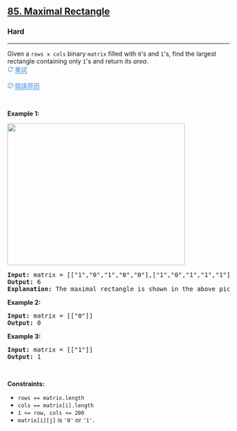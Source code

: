 <h2><a href="https://leetcode.com/problems/maximal-rectangle/">85. Maximal Rectangle</a></h2><h3>Hard</h3><hr><div><p data-immersive-translate-walked="8381dadb-cae9-4425-bf31-301f88351e0b" data-immersive-translate-paragraph="1">Given a <code data-immersive-translate-walked="8381dadb-cae9-4425-bf31-301f88351e0b">rows x cols</code>&nbsp;binary <code data-immersive-translate-walked="8381dadb-cae9-4425-bf31-301f88351e0b">matrix</code> filled with <code data-immersive-translate-walked="8381dadb-cae9-4425-bf31-301f88351e0b">0</code>'s and <code data-immersive-translate-walked="8381dadb-cae9-4425-bf31-301f88351e0b">1</code>'s, find the largest rectangle containing only <code data-immersive-translate-walked="8381dadb-cae9-4425-bf31-301f88351e0b">1</code>'s and return <em data-immersive-translate-walked="8381dadb-cae9-4425-bf31-301f88351e0b">its area</em>.<font data-immersive-translate-error-id="1" class="notranslate immersive-translate-target-wrapper immersive-translate-target-wrapper-error" translate="no" lang="zh-TW"><a><font class="immersive-translate-error notranslate">
        <font class="immersive-translate-error-wrapper">
        <font data-immersive-translate-action="retry" title="重試全部錯誤段落" data-immersive-translate-paragraph-id="1" style="display:flex;flex-direction:row;align-items:center;" class="immersive-translate-clickable-button notranslate">
          <svg xmlns="http://www.w3.org/2000/svg" fill="none" viewBox="0 0 40 40" height="40" width="40" style="display:inline;width:1em;height:1em;pointer-events:none;">
            <path fill="#428ADF" d="M35.9387 5.48805C35.9166 4.60421 35.2434 4.04719 34.279 4.0675C33.3131 4.0878 32.8154 4.67712 32.6567 5.56132C32.5745 6.01985 32.601 6.49957 32.5962 6.96997C32.5881 7.77251 32.594 8.5752 32.594 9.3779C32.4685 9.43478 32.343 9.4917 32.2175 9.54866C31.7961 9.14366 31.3817 8.73102 30.9521 8.33488C27.0799 4.76502 22.4856 3.43605 17.3405 4.22591C10.0761 5.34107 4.69388 11.3891 4.06231 18.939C3.46983 26.0213 8.03881 32.8643 14.897 35.1663C21.8348 37.495 29.5543 34.7845 33.4563 28.6429C33.7074 28.2475 33.9685 27.8417 34.1218 27.4045C34.4194 26.5555 34.2699 25.765 33.4312 25.3113C32.6231 24.8743 31.8573 25.0498 31.2835 25.7915C30.9966 26.1625 30.7785 26.5856 30.5106 26.9724C28.0914 30.4658 24.7682 32.3693 20.5158 32.5766C14.8218 32.8541 9.60215 29.1608 7.94272 23.717C6.22884 18.0946 8.59939 12.0366 13.6698 9.08126C18.5986 6.20837 24.9262 7.03281 28.9148 11.0837C29.2069 11.3803 29.4036 11.7708 29.8772 12.4519C28.32 12.4519 27.1212 12.3885 25.9323 12.4704C24.8345 12.5461 24.253 13.1995 24.262 14.1166C24.2708 15.0096 24.8931 15.7485 25.9495 15.7745C28.7068 15.8424 31.4671 15.8177 34.2259 15.7884C35.1348 15.7787 35.8872 15.2584 35.9148 14.3603C36.0054 11.4048 36.0127 8.44397 35.9387 5.48805Z" data-darkreader-inline-fill="" style="--darkreader-inline-fill: #5e7692;"></path>
          </svg>
          <span style="color: rgb(66, 138, 223); text-decoration-line: underline; text-underline-offset: 0.2em; margin-left: 0.2em; pointer-events: none; --darkreader-inline-color: #5e7692;" data-darkreader-inline-color="">重試</span>
        </font>&nbsp;&nbsp;
        <font data-immersive-translate-action="toast-error" data-immersive-translate-tooltip-text="{&quot;type&quot;:&quot;network&quot;,&quot;title&quot;:&quot;&quot;,&quot;errMsg&quot;:&quot;您目前所使用的 [Google 翻譯] 服務因網路連線或服務提供商的問題暫時無法訪問。建議您嘗試刷新頁面或透過<a href=\&quot;https://dash.immersivetranslate.com/#general\&quot; target=\&quot;_blank\&quot; class=\&quot;immersive-translate-link\&quot;>設定</a>更換其他翻譯服務。若您是<a href=\&quot;https://immersivetranslate.com/pricing/?utm_source=extension&amp;utm_medium=webpage&amp;utm_campaign=service_error\&quot; target=\&quot;_blank\&quot; class=\&quot;immersive-translate-link\&quot;>Pro會員</a>，可以選擇使用更為穩定的 DeepL 或 OpenAI 翻譯服務（<a href=\&quot;https://immersivetranslate.com/pricing/?utm_source=extension&amp;utm_medium=webpage&amp;utm_campaign=service_error\&quot; target=\&quot;_blank\&quot; class=\&quot;immersive-translate-link\&quot;>點此免費體驗</a>）。 另外，您也可能需要檢查您的網路或代理設定。<br/><br/>錯誤原因：The user aborted a request.&quot;,&quot;action&quot;:&quot;changeService&quot;}" title="點擊看錯誤原因: The user aborted a request." style="display:flex;flex-direction:row;align-items:center;" class="immersive-translate-help-button notranslate">
          <svg xmlns="http://www.w3.org/2000/svg" fill="none" viewBox="0 0 40 40" height="40" width="40" style="display:inline;width:1em;height:1em;pointer-events:none;">
            <path fill="#428ADF" d="M20.5607 2.5191C10.735 2.05516 2.46528 10.1045 2.50011 20.0984C2.54469 32.8837 15.9794 41.3025 27.521 35.772C28.0597 35.5138 28.6042 35.2357 29.0745 34.8742C29.9064 34.2347 30.0797 33.3404 29.5712 32.5989C29.0382 31.8217 28.2936 31.6838 27.4596 32.0227C27.2265 32.1174 27.0066 32.2437 26.7865 32.3701C26.6008 32.4767 26.415 32.5833 26.2211 32.6712C20.8005 35.1282 15.6165 34.6504 11.0342 30.8857C6.38506 27.0662 4.83815 21.9885 6.36608 16.1605C8.23236 9.04216 15.6457 4.59129 22.7912 6.13629C30.3201 7.76418 35.1917 14.6886 33.9006 22.1467C33.6763 23.4426 33.1697 24.693 32.665 25.9388C32.4936 26.3618 32.3223 26.7846 32.1625 27.2081C31.7321 28.3488 31.8755 29.1499 32.727 29.6338C33.5625 30.1085 34.3839 29.8271 35.0848 28.8121C35.2031 28.6407 35.3005 28.4544 35.3977 28.2685C35.4242 28.2179 35.4507 28.1672 35.4776 28.1169C36.5263 26.154 37.166 24.0544 37.3992 21.8528C38.4715 11.7296 30.8594 3.00541 20.5607 2.5191ZM22.2324 19.4482C22.6221 17.6294 21.6934 16.7853 19.8682 17.1885C19.4795 17.2744 19.0887 17.3789 18.7223 17.531C17.5055 18.036 17.1067 18.9307 17.8422 20.0563C18.3665 20.8586 18.2472 21.5161 18.0255 22.2965L17.9039 22.7239C17.5079 24.1148 17.1115 25.5072 16.7935 26.9165C16.4841 28.2873 17.2241 29.1723 18.6198 29.1593C18.6749 29.1502 18.7366 29.1408 18.8028 29.1307C18.9623 29.1063 19.1482 29.078 19.332 29.0394C21.5543 28.5732 21.9094 27.8227 20.9844 25.759C20.8192 25.3904 20.8406 24.873 20.9389 24.4633C21.1123 23.7404 21.3092 23.0227 21.5061 22.3052C21.7664 21.3567 22.0267 20.4083 22.2324 19.4482ZM21.2918 10.7674C22.3383 10.7322 23.3464 11.7297 23.3245 12.7787C23.3035 13.7817 22.4311 14.6541 21.4139 14.6892C20.3685 14.7252 19.5018 13.9485 19.4202 12.9025C19.3341 11.798 20.2055 10.8041 21.2918 10.7674Z" clip-rule="evenodd" fill-rule="evenodd" data-darkreader-inline-fill="" style="--darkreader-inline-fill: #5e7692;"></path>
          </svg>
          <span style="color: rgb(66, 138, 223); text-decoration-line: underline; text-underline-offset: 0.2em; margin-left: 0.2em; pointer-events: none; --darkreader-inline-color: #5e7692;" data-darkreader-inline-color="">錯誤原因</span>
        </font>
        </font>
        </font></a></font></p>

<p>&nbsp;</p>
<p><strong class="example">Example 1:</strong></p>
<img alt="" src="https://assets.leetcode.com/uploads/2020/09/14/maximal.jpg" style="width: 402px; height: 322px;">
<pre><strong>Input:</strong> matrix = [["1","0","1","0","0"],["1","0","1","1","1"],["1","1","1","1","1"],["1","0","0","1","0"]]
<strong>Output:</strong> 6
<strong>Explanation:</strong> The maximal rectangle is shown in the above picture.
</pre>

<p><strong class="example">Example 2:</strong></p>

<pre><strong>Input:</strong> matrix = [["0"]]
<strong>Output:</strong> 0
</pre>

<p><strong class="example">Example 3:</strong></p>

<pre><strong>Input:</strong> matrix = [["1"]]
<strong>Output:</strong> 1
</pre>

<p>&nbsp;</p>
<p><strong>Constraints:</strong></p>

<ul>
	<li><code>rows == matrix.length</code></li>
	<li><code>cols == matrix[i].length</code></li>
	<li><code>1 &lt;= row, cols &lt;= 200</code></li>
	<li><code>matrix[i][j]</code> is <code>'0'</code> or <code>'1'</code>.</li>
</ul>
</div>